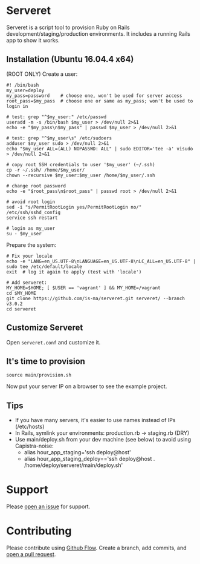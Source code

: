 # Serveret
Serveret is a script tool to provision Ruby on Rails development/staging/production environments. It includes a running Rails app to show it works.



## Installation (Ubuntu 16.04.4 x64)

(ROOT ONLY) Create a user:
```
#! /bin/bash
my_user=deploy
my_pass=password    # choose one, won't be used for server access
root_pass=$my_pass  # choose one or same as my_pass; won't be used to login in

# test: grep "^$my_user:" /etc/passwd
useradd -m -s /bin/bash $my_user > /dev/null 2>&1
echo -e "$my_pass\n$my_pass" | passwd $my_user > /dev/null 2>&1

# test: grep "^$my_user\s" /etc/sudoers
adduser $my_user sudo > /dev/null 2>&1
echo "$my_user ALL=(ALL) NOPASSWD: ALL" | sudo EDITOR='tee -a' visudo > /dev/null 2>&1

# copy root SSH credentials to user '$my_user' (~/.ssh)
cp -r ~/.ssh/ /home/$my_user/
chown --recursive $my_user:$my_user /home/$my_user/.ssh

# change root password
echo -e "$root_pass\n$root_pass" | passwd root > /dev/null 2>&1

# avoid root login
sed -i "s/PermitRootLogin yes/PermitRootLogin no/" /etc/ssh/sshd_config
service ssh restart

# login as my_user
su - $my_user
```

Prepare the system:
```
# Fix your locale
echo -e "LANG=en_US.UTF-8\nLANGUAGE=en_US.UTF-8\nLC_ALL=en_US.UTF-8" | sudo tee /etc/default/locale
exit  # log it again to apply (test with 'locale')

# Add serveret:
MY_HOME=$HOME; [ $USER == 'vagrant' ] && MY_HOME=/vagrant
cd $MY_HOME
git clone https://github.com/is-ma/serveret.git serveret/ --branch v3.0.2
cd serveret
```

## Customize Serveret
Open ```serveret.conf``` and customize it.

## It's time to provision
```
source main/provision.sh
```
Now put your server IP on a browser to see the example project.



## Tips
  - If you have many servers, it's easier to use names instead of IPs (/etc/hosts)
  - In Rails, symlink your environments: production.rb -> staging.rb (DRY)
  - Use main/deploy.sh from your dev machine (see below) to avoid using Capistra-noise:
    * alias hour_app_staging='ssh deploy@host'
    * alias hour_app_staging_deploy=='ssh deploy@host . /home/deploy/serveret/main/deploy.sh'



# Support
Please [open an issue](https://github.com/is-ma/serveret/issues/new) for support.



# Contributing
Please contribute using [Github Flow](https://guides.github.com/introduction/flow/). Create a branch, add commits, and [open a pull request](https://github.com/is-ma/serveret/compare/).
